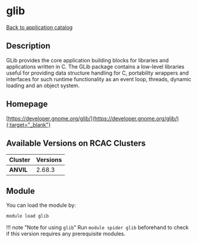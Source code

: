 # glib

[Back to application catalog](../app_catalog.md)

## Description

GLib provides the core application building blocks for libraries and applications written in C. The GLib package contains a low-level libraries useful for providing data structure handling for C, portability wrappers and interfaces for such runtime functionality as an event loop, threads, dynamic loading and an object system.

## Homepage

[https://developer.gnome.org/glib/](https://developer.gnome.org/glib/){:target="_blank"}

## Available Versions on RCAC Clusters

|Cluster|Versions|
|---|---|
**ANVIL**|2.68.3

## Module

You can load the module by:

```bash
module load glib
```

!!! note "Note for using `glib`"
    Run `module spider glib` beforehand to check if this version requires any prerequisite modules.
